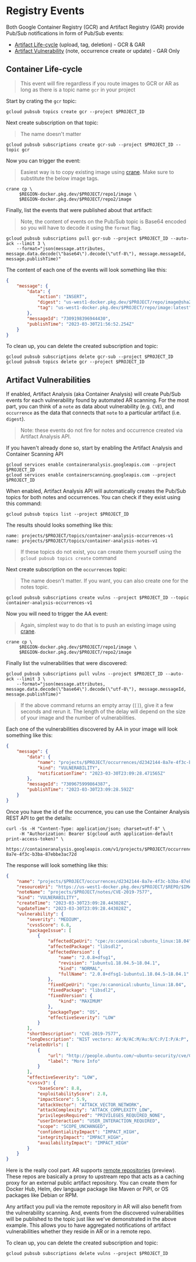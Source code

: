 # Registry Events

Both Google Container Registry (GCR) and Artifact Registry (GAR) provide Pub/Sub notifications in form of Pub/Sub events:

* [Artifact Life-cycle](#container-life-cycle) (upload, tag, deletion) - GCR & GAR
* [Artifact Vulnerability](#artifact-vulnerabilities) (note, occurrence create or update) - GAR Only

## Container Life-cycle

> This event will fire regardless if you route images to GCR or AR as long as there is a topic name `gcr` in your project

Start by crating the `gcr` topic:

```shell
gcloud pubsub topics create gcr --project $PROJECT_ID
```

Next create subscription on that topic:

> The name doesn't matter

```shell
gcloud pubsub subscriptions create gcr-sub --project $PROJECT_ID --topic gcr
```

Now you can trigger the event: 

> Easiest way is to copy existing image using [crane](https://github.com/michaelsauter/crane). Make sure to substitute the below image tags. 

```shell
crane cp \
     $REGION-docker.pkg.dev/$PROJECT/repo1/image \
     $REGION-docker.pkg.dev/$PROJECT/repo2/image
```

Finally, list the events that were published about that artifact:

> Note, the content of events on the Pub/Sub topic is Base64 encoded so you will have to decode it using the `format` flag.

```shell
gcloud pubsub subscriptions pull gcr-sub --project $PROJECT_ID --auto-ack --limit 3 \
    --format="json(message.attributes, message.data.decode(\"base64\").decode(\"utf-8\"), message.messageId, message.publishTime)"
```

The content of each one of the events will look something like this: 

```json
{
    "message": {
        "data": {
            "action": "INSERT", 
            "digest": "us-west1-docker.pkg.dev/$PROJECT/repo/image@sha256:54bc0fead59f304f1727280c3b520aeea7b9e6fd405b7a6ee1dddc8d78044516", 
            "tag": "us-west1-docker.pkg.dev/$PROJECT/repo/image:latest"
        },
        "messageId": "7309198396944430",
        "publishTime": "2023-03-30T21:56:52.254Z"
    }
}
```

To clean up, you can delete the created subscription and topic:

```shell
gcloud pubsub subscriptions delete gcr-sub --project $PROJECT_ID
gcloud pubsub topics delete gcr --project $PROJECT_ID
```

## Artifact Vulnerabilities

If enabled, Artifact Analysis (aka Container Analysis) will create Pub/Sub events for each vulnerability found by automated AR scanning. For the most part, you can think of a `note` as data about vulnerability (e.g. `CVE`), and `occurrence` as the data that connects that `note` to a particular artifact (i.e. `digest`). 

> Note: these events do not fire for notes and occurrence created via Artifact Analysis API.

If you haven't already done so, start by enabling the Artifact Analysis and Container Scanning API 

```shell
gcloud services enable containeranalysis.googleapis.com --project $PROJECT_ID
gcloud services enable containerscanning.googleapis.com --project $PROJECT_ID
```

When enabled, Artifact Analysis API will automatically creates the Pub/Sub topics for both notes and occurrences. You can check if they exist using this command: 

```shell
gcloud pubsub topics list --project $PROJECT_ID
```

The results should looks something like this:

```shell
name: projects/$PROJECT/topics/container-analysis-occurrences-v1
name: projects/$PROJECT/topics/container-analysis-notes-v1
```

> If these topics do not exist, you can create them yourself using the `gcloud pubsub topics create` command

Next create subscription on the `occurrences` topic:

> The name doesn't matter. If you want, you can also create one for the notes topic.

```shell
gcloud pubsub subscriptions create vulns --project $PROJECT_ID --topic container-analysis-occurrences-v1
```

Now you will need to trigger the AA event:

> Again, simplest way to do that is to push an existing image using [crane](https://github.com/michaelsauter/crane).

```shell
crane cp \
     $REGION-docker.pkg.dev/$PROJECT/repo1/image \
     $REGION-docker.pkg.dev/$PROJECT/repo2/image
```

Finally list the vulnerabilities that were discovered:

```shell
gcloud pubsub subscriptions pull vulns --project $PROJECT_ID --auto-ack --limit 3 \
    --format="json(message.attributes, message.data.decode(\"base64\").decode(\"utf-8\"), message.messageId, message.publishTime)"
```

> If the above command returns an empty array (`[]`), give it a few seconds and rerun it. The length of the delay will depend on the size of your image and the number of vulnerabilities.

Each one of the vulnerabilities discovered by AA in your image will look something like this: 

```json
{
    "message": {
        "data": {
            "name": "projects/$PROJECT/occurrences/d2342144-8a7e-4f3c-b3ba-87ebbe3ac72d",
            "kind": "VULNERABILITY", 
            "notificationTime": "2023-03-30T23:09:28.471565Z"
        },
        "messageId": "7309675999864387",
        "publishTime": "2023-03-30T23:09:28.592Z"
    }
}
```

Once you have the id of the occurrence, you can use the Container Analysis REST API to get the details:

```shell
curl -Ss -H "Content-Type: application/json; charset=utf-8" \
     -H "Authorization: Bearer $(gcloud auth application-default print-access-token)" \
     https://containeranalysis.googleapis.com/v1/projects/$PROJECT/occurrences/d2342144-8a7e-4f3c-b3ba-87ebbe3ac72d
```

The response will look something like this:

```json
{
    "name": "projects/$PROJECT/occurrences/d2342144-8a7e-4f3c-b3ba-87ebbe3ac72d",
    "resourceUri": "https://us-west1-docker.pkg.dev/$PROJECT/$REPO/$IMAGE@sha256:5ffd30269c7bde2e29453bb9b8d3618814b7034e37aef299e3c071acbb565911",
    "noteName": "projects/$PROJECT/notes/CVE-2019-7577",
    "kind": "VULNERABILITY",
    "createTime": "2023-03-30T23:09:28.443028Z",
    "updateTime": "2023-03-30T23:09:28.443028Z",
    "vulnerability": {
        "severity": "MEDIUM",
        "cvssScore": 6.8,
        "packageIssue": [
            {
                "affectedCpeUri": "cpe:/o:canonical:ubuntu_linux:18.04",
                "affectedPackage": "libsdl2",
                "affectedVersion": {
                    "name": "2.0.8+dfsg1",
                    "revision": "1ubuntu1.18.04.5~18.04.1",
                    "kind": "NORMAL",
                    "fullName": "2.0.8+dfsg1-1ubuntu1.18.04.5~18.04.1"
                },
                "fixedCpeUri": "cpe:/o:canonical:ubuntu_linux:18.04",
                "fixedPackage": "libsdl2",
                "fixedVersion": {
                    "kind": "MAXIMUM"
                },
                "packageType": "OS",
                "effectiveSeverity": "LOW"
            }
        ],
        "shortDescription": "CVE-2019-7577",
        "longDescription": "NIST vectors: AV:N/AC:M/Au:N/C:P/I:P/A:P",
        "relatedUrls": [
            {
                "url": "http://people.ubuntu.com/~ubuntu-security/cve/CVE-2019-7577",
                "label": "More Info"
            }
        ],
        "effectiveSeverity": "LOW",
        "cvssv3": {
            "baseScore": 8.8,
            "exploitabilityScore": 2.8,
            "impactScore": 5.9,
            "attackVector": "ATTACK_VECTOR_NETWORK",
            "attackComplexity": "ATTACK_COMPLEXITY_LOW",
            "privilegesRequired": "PRIVILEGES_REQUIRED_NONE",
            "userInteraction": "USER_INTERACTION_REQUIRED",
            "scope": "SCOPE_UNCHANGED",
            "confidentialityImpact": "IMPACT_HIGH",
            "integrityImpact": "IMPACT_HIGH",
            "availabilityImpact": "IMPACT_HIGH"
        }
    }
}
```

Here is the really cool part. AR supports [remote repositories](https://cloud.google.com/artifact-registry/docs/repositories/remote-repo) (preview). These repos are basically a proxy to upstream repo that acts as a caching proxy for an external public artifact repository. You can create them for Docker Hub, Helm, dev language package like Maven or PiPI, or OS packages like Debian or RPM. 

Any artifact you pull via the remote repository in AR will also benefit from the vulnerability scanning. And, events from the discovered vulnerabilities will be published to the topic just like we've demonstrated in the above example. This allows you to have aggregated notifications of artifact vulnerabilities whether they reside in AR or in a remote repo. 

To clean up, you can delete the created subscription and topic:

```shell
gcloud pubsub subscriptions delete vulns --project $PROJECT_ID
```
